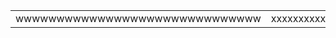 <table style="table-layout:fixed;">
  <tr> 
  
  <td>wwwwwwwwwwwwwwwwwwwwwwwwwwwwww</td> <td>xxxxxxxxxxxxxxxxxxx</td> 
  
  <td> zzzzzzzzzzzzzzzzzzzzzzzssssssssssssssszzzzzzzzzzzzzz222222222222222222221111111111111111111111111111zzzzzzz</td>
  
  </tr>
</table>

